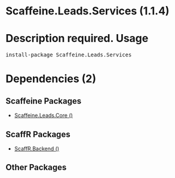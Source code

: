 ﻿Scaffeine.Leads.Services (1.1.4)
======
Description required.
Usage
======
<pre>install-package Scaffeine.Leads.Services</pre>
Dependencies (2)
=====

Scaffeine Packages
------
* [Scaffeine.Leads.Core ()](https://github.com/wcpro/Scaffeine/tree/master/src/Scaffeine.Leads.Core)

ScaffR Packages
------
* [ScaffR.Backend ()](https://github.com/wcpro/ScaffR/tree/master/src/ScaffR.Backend)

Other Packages
------
